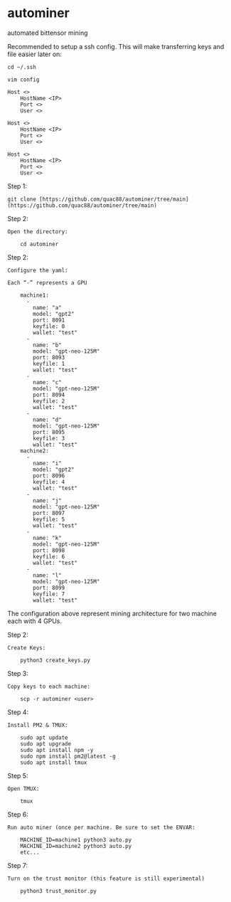 # autominer
automated bittensor mining

Recommended to setup a ssh config. This will make transferring keys and file easier later on:

```
cd ~/.ssh
```
```
vim config
```	

```	
Host <>
	HostName <IP>
	Port <>
	User <>

Host <>
	HostName <IP>
	Port <>
	User <>

Host <>
	HostName <IP>
	Port <>
	User <>
```

Step 1:

	git clone [https://github.com/quac88/autominer/tree/main](https://github.com/quac88/autominer/tree/main)

Step 2:

	Open the directory:

		cd autominer
		

Step 2: 

	Configure the yaml:

	Each “-” represents a GPU
	
		machine1:
		  -
		    name: "a"
		    model: "gpt2"
		    port: 8091
		    keyfile: 0
		    wallet: "test"
		  -
		    name: "b"
		    model: "gpt-neo-125M"
		    port: 8093
		    keyfile: 1
		    wallet: "test"
		  -
		    name: "c"
		    model: "gpt-neo-125M"
		    port: 8094
		    keyfile: 2
		    wallet: "test"
		  -
		    name: "d"
		    model: "gpt-neo-125M"
		    port: 8095
		    keyfile: 3
		    wallet: "test"
		machine2:
		  -
		    name: "i"
		    model: "gpt2"
		    port: 8096
		    keyfile: 4
		    wallet: "test"
		  -
		    name: "j"
		    model: "gpt-neo-125M"
		    port: 8097
		    keyfile: 5
		    wallet: "test"
		  -
		    name: "k"
		    model: "gpt-neo-125M"
		    port: 8098
		    keyfile: 6
		    wallet: "test"
		  -
		    name: "l"
		    model: "gpt-neo-125M"
		    port: 8099
		    keyfile: 7
		    wallet: "test"
		

The configuration above represent mining architecture for two machine each with 4 GPUs.

Step 2:

	Create Keys:
		
		python3 create_keys.py
		

Step 3: 

	Copy keys to each machine:
		
		scp -r autominer <user>
		

Step 4:

	Install PM2 & TMUX:
		
		sudo apt update
		sudo apt upgrade
		sudo apt install npm -y
		sudo npm install pm2@latest -g
		sudo apt install tmux
		

Step 5:

	Open TMUX:
		
		tmux
		

Step 6: 

	Run auto miner (once per machine. Be sure to set the ENVAR:

		MACHINE_ID=machine1 python3 auto.py
		MACHINE_ID=machine2 python3 auto.py
		etc...
Step 7: 
	
	Turn on the trust monitor (this feature is still experimental) 
		
		python3 trust_monitor.py
		
  
